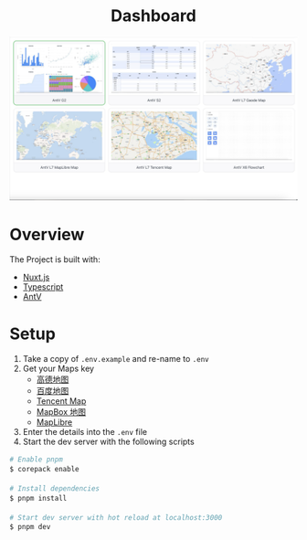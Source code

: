 <h1 align="center">
    Dashboard 
</h1>

<div align="center">
    <img src="./.github/assets/dashboard.png" style="object-fit:fill;"/>
</div>

# Overview

The Project is built with:
- [Nuxt.js](https://nuxt.com/)
- [Typescript](https://www.typescriptlang.org/)
- [AntV](https://antv.antgroup.com/)

# Setup

1. Take a copy of `.env.example` and re-name to `.env`
2. Get your Maps key
    - [高德地图](https://lbs.amap.com/api/javascript-api-v2/prerequisites) 
    - [百度地图](https://lbs.baidu.com/index.php?title=jspopularGL/guide/getkey)
    - [Tencent Map](https://lbs.qq.com/webApi/javascriptGL/glGuide/glBasic)
    - [MapBox 地图](https://docs.mapbox.com/help/getting-started/access-tokens/)
    - [MapLibre](https://maplibre.org/)
4. Enter the details into the `.env` file
5. Start the dev server with the following scripts

``` bash
# Enable pnpm
$ corepack enable

# Install dependencies
$ pnpm install

# Start dev server with hot reload at localhost:3000
$ pnpm dev
```